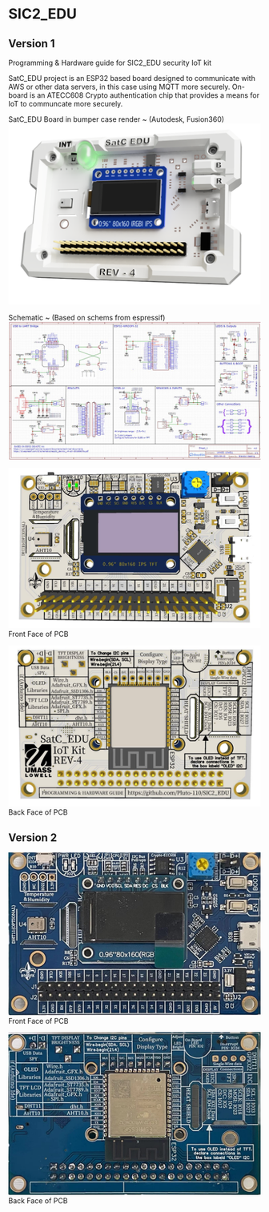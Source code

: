 # SIC2_EDU

## Version 1
Programming &amp; Hardware guide for SIC2_EDU security IoT kit 

SatC_EDU project is an ESP32 based board designed to communicate with AWS or other data servers, in this case using MQTT more securely. On-board is an ATECC608 Crypto authentication chip that provides a means for IoT to communcate more securely.

SatC_EDU Board in bumper case render ~ (Autodesk, Fusion360)
![alt text](pics/Render_white.png?raw=true)

Schematic ~ (Based on schems from espressif)
![alt text](pics/REV4_schem.JPG?raw=true)

![alt text](pics/PCB_front.JPG?raw=true)
Front Face of PCB

![alt text](pics/PCB_back.JPG?raw=true)
Back Face of PCB

## Version 2
<!-- Version 2 of the PCB is available at [Amazon](https://www.amazon.com/dp/B0C24FJBG9) -->

![alt text](pics/V2-Front.jpg?raw=true)
Front Face of PCB

![alt text](pics/V2-Back.jpg?raw=true)
Back Face of PCB
